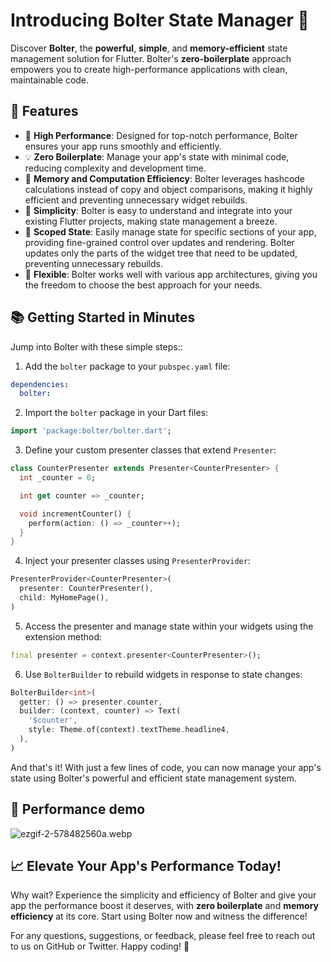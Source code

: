 # Introducing Bolter State Manager 🚀

Discover **Bolter**, the **powerful**, **simple**, and **memory-efficient** state management solution for Flutter.
Bolter's **zero-boilerplate** approach empowers you to create high-performance applications with clean, maintainable code.

## 🌟 Features

- 🚀 **High Performance**: Designed for top-notch performance, Bolter ensures your app runs smoothly and efficiently.
- 💡 **Zero Boilerplate**: Manage your app's state with minimal code, reducing complexity and development time.
- 🧠 **Memory and Computation Efficiency**: Bolter leverages hashcode calculations instead of copy and object comparisons, making it highly efficient and preventing unnecessary widget rebuilds.
- 💎 **Simplicity**: Bolter is easy to understand and integrate into your existing Flutter projects, making state management a breeze.
- 🎯 **Scoped State**: Easily manage state for specific sections of your app, providing fine-grained control over updates and rendering. Bolter updates only the parts of the widget tree that need to be updated, preventing unnecessary rebuilds.
- 🔧 **Flexible**: Bolter works well with various app architectures, giving you the freedom to choose the best approach for your needs.

## 📚 Getting Started in Minutes

Jump into Bolter with these simple steps::

1. Add the `bolter` package to your `pubspec.yaml` file:

```yaml
dependencies:
  bolter:
```

2. Import the `bolter` package in your Dart files:

```dart
import 'package:bolter/bolter.dart';
```

3. Define your custom presenter classes that extend `Presenter`:
```dart
class CounterPresenter extends Presenter<CounterPresenter> {
  int _counter = 0;

  int get counter => _counter;

  void incrementCounter() {
    perform(action: () => _counter++);
  }
}
```

4. Inject your presenter classes using `PresenterProvider`:

```dart
PresenterProvider<CounterPresenter>(
  presenter: CounterPresenter(),
  child: MyHomePage(),
)
```

5. Access the presenter and manage state within your widgets using the extension method:

```dart
final presenter = context.presenter<CounterPresenter>();
```

6. Use `BolterBuilder` to rebuild widgets in response to state changes:

```dart
BolterBuilder<int>(
  getter: () => presenter.counter,
  builder: (context, counter) => Text(
    '$counter',
    style: Theme.of(context).textTheme.headline4,
  ),
)
```
And that's it! With just a few lines of code, you can now manage your app's state using Bolter's powerful and efficient state management system.

## 🚀 Performance demo
![ezgif-2-578482560a.webp](https://drive.google.com/uc?id=1KeoVrDXl_TiZR1Te_26DsInDzgIfdD6p)

## 📈 Elevate Your App's Performance Today!

Why wait? Experience the simplicity and efficiency of Bolter and give your app the performance boost it deserves,
with **zero boilerplate** and **memory efficiency** at its core. Start using Bolter now and witness the difference!

For any questions, suggestions, or feedback, please feel free to reach out to us on GitHub or Twitter. Happy coding! 🚀
